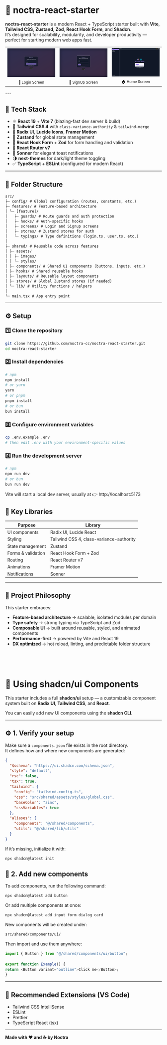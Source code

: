 # 🌙 noctra-react-starter

**noctra-react-starter** is a modern React + TypeScript starter built with **Vite**, **Tailwind CSS**, **Zustand**, **Zod**, **React Hook Form**, and **Shadcn**.  
It’s designed for scalability, modularity, and developer productivity — perfect for starting modern web apps fast.

<table>
  <tr>
    <td align="center">
      <img src="./docs/screenshots/login.png" alt="Login screen" width="300"/>
      <br/>
      <sub>🪪 Login Screen</sub>
    </td>
    <td align="center">
      <img src="./docs/screenshots/signup.png" alt="Login screen" width="300"/>
      <br/>
      <sub>🪪 SignUp Screen</sub>
    </td>
    <td align="center">
      <img src="./docs/screenshots/home.png" alt="Home screen" width="300"/>
      <br/>
      <sub>🏠 Home Screen</sub>
    </td>
  </tr>
</table>
---

## 🚀 Tech Stack

- ⚛️ **React 19** + **Vite 7** (blazing-fast dev server & build)
- 💅 **Tailwind CSS 4** with `class-variance-authority` & `tailwind-merge`
- 🎨 **Radix UI**, **Lucide Icons**, **Framer Motion**
- 🧠 **Zustand** for global state management
- 🧾 **React Hook Form** + **Zod** for form handling and validation
- 🔄 **React Router v7**
- 💬 **Sonner** for elegant toast notifications
- 🌗 **next-themes** for dark/light theme toggling
- ✅ **TypeScript** + **ESLint** (configured for modern React)

---

## 📁 Folder Structure

```
src/
├─ config/ # Global configuration (routes, constants, etc.)
├─ features/ # Feature-based architecture
│ └─ [feature]/
│   ├─ guards/ # Route guards and auth protection
│   ├─ hooks/ # Auth-specific hooks
│   ├─ screens/ # Login and Signup screens
│   ├─ stores/ # Zustand stores for auth
│   └─ typings/ # Type definitions (login.ts, user.ts, etc.)
│
├─ shared/ # Reusable code across features
│ ├─ assets/
│ │ ├─ images/
│ │ └─ styles/
│ ├─ components/ # Shared UI components (buttons, inputs, etc.)
│ ├─ hooks/ # Shared reusable hooks
│ ├─ layouts/ # Reusable layout components
│ ├─ stores/ # Global Zustand stores (if needed)
│ └─ lib/ # Utility functions / helpers
│
└─ main.tsx # App entry point
```

---

## ⚙️ Setup

### 1️⃣ Clone the repository

```bash
git clone https://github.com/noctra-cc/noctra-react-starter.git
cd noctra-react-starter
```

### 2️⃣ Install dependencies

```bash
# npm
npm install
# or yarn
yarn
# or pnpm
pnpm install
# or bun
bun install
```

### 3️⃣ Configure environment variables

```bash
cp .env.example .env
# then edit .env with your environment-specific values
```

### 4️⃣ Run the development server

```bash
# npm
npm run dev
# or bun
bun run dev
```

Vite will start a local dev server, usually at
👉 http://localhost:5173

## 🧩 Key Libraries

| Purpose            | Library                                  |
| ------------------ | ---------------------------------------- |
| UI components      | Radix UI, Lucide React                   |
| Styling            | Tailwind CSS 4, class-variance-authority |
| State management   | Zustand                                  |
| Forms & validation | React Hook Form + Zod                    |
| Routing            | React Router v7                          |
| Animations         | Framer Motion                            |
| Notifications      | Sonner                                   |

---

## 🧠 Project Philosophy

This starter embraces:

- **Feature-based architecture** → scalable, isolated modules per domain
- **Type safety** → strong typing via TypeScript and Zod
- **Composable UI** → built around reusable, styled, and animated components
- **Performance-first** → powered by Vite and React 19
- **DX optimized** → hot reload, linting, and predictable folder structure

<br/>
<br/>
<br/>

# 🎨 Using shadcn/ui Components

This starter includes a full **shadcn/ui** setup — a customizable component system built on **Radix UI**, **Tailwind CSS**, and **React**.

You can easily add new UI components using the **shadcn CLI**.

---

## ⚙️ 1. Verify your setup

Make sure a `components.json` file exists in the root directory.  
It defines how and where new components are generated:

```json
{
  "$schema": "https://ui.shadcn.com/schema.json",
  "style": "default",
  "rsc": false,
  "tsx": true,
  "tailwind": {
    "config": "tailwind.config.ts",
    "css": "src/shared/assets/styles/global.css",
    "baseColor": "zinc",
    "cssVariables": true
  },
  "aliases": {
    "components": "@/shared/components",
    "utils": "@/shared/lib/utils"
  }
}
```

If it’s missing, initialize it with:

```bash
npx shadcn@latest init
```

## 🧩 2. Add new components

To add components, run the following command:

```bash
npx shadcn@latest add button
```

Or add multiple components at once:

```bash
npx shadcn@latest add input form dialog card
```

New components will be created under:

```bash
src/shared/components/ui/
```

Then import and use them anywhere:

```js
import { Button } from "@/shared/components/ui/button";

export function Example() {
return <Button variant="outline">Click me</Button>;
}
```

---

## 🧰 Recommended Extensions (VS Code)

- Tailwind CSS IntelliSense
- ESLint
- Prettier
- TypeScript React (tsx)

---

**Made with ❤️ and ☕ by Noctra**
